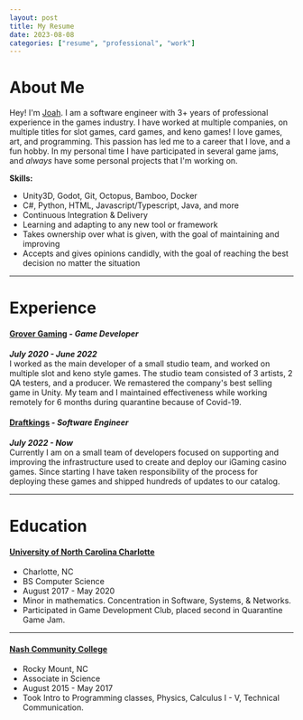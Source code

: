 ```yaml
---
layout: post
title: My Resume
date: 2023-08-08
categories: ["resume", "professional", "work"]
---
```


# About Me
Hey! I'm [Joah](## "J-OH-uh"). I am a software engineer with 3+ years of professional experience in the games industry. I have worked at multiple companies, on multiple titles for slot games, card games, and keno games! I love games, art, and programming. This passion has led me to a career that I love, and a fun hobby. In my personal time I have participated in several game jams, and *always* have some personal projects that I'm working on.

**Skills:**
- Unity3D, Godot, Git, Octopus, Bamboo, Docker
- C#, Python, HTML, Javascript/Typescript, Java, and more
- Continuous Integration & Delivery
- Learning and adapting to any new tool or framework
- Takes ownership over what is given, with the goal of maintaining and improving
- Accepts and gives opinions candidly, with the goal of reaching the best decision no matter the situation

---

# Experience
#### [Grover Gaming](https://grovergaming.com/) - *Game Developer*
***July 2020 - June 2022***  
I worked as the main developer of a small studio team, and worked on multiple slot and keno style games. The studio team consisted of 3 artists, 2 QA testers, and a producer. We remastered the company's best selling game in Unity. My team and I maintained effectiveness while working remotely for 6 months during quarantine because of Covid-19.

#### [Draftkings](https://www.draftkings.com/) - *Software Engineer*
***July 2022 - Now***  
Currently I am on a small team of developers focused on supporting and improving the infrastructure used to create and deploy our iGaming casino games. Since starting I have taken responsibility of the process for deploying these games and shipped hundreds of updates to our catalog.

---

# Education
#### [University of North Carolina Charlotte](https://www.charlotte.edu/)
- Charlotte, NC
- BS Computer Science
- August 2017 - May 2020
- Minor in mathematics. Concentration in Software, Systems, & Networks.
- Participated in Game Development Club, placed second in Quarantine Game Jam.

---

#### [Nash Community College](https://nashcc.edu/)
- Rocky Mount, NC
- Associate in Science
- August 2015 - May 2017
- Took Intro to Programming classes, Physics, Calculus I - V, Technical Communication.